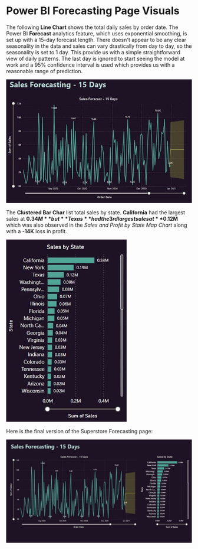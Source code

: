 # Power BI Forecasting Page Visuals

The following **Line Chart** shows the total daily sales by order date. The Power BI **Forecast** analytics feature, which uses exponential smoothing, is set up with a 15-day forecast length. There doesn't appear to be any clear seasonality in the data and sales can vary drastically from day to day, so the seasonality is set to 1 day. This provide us with a simple straightforward view of daily patterns. The last day is ignored to start seeing the model at work and a 95% confidence interval is used which provides us with a reasonable range of prediction.

![Forecasting Line Chart](https://github.com/danvuk567/Predictive-Sales-Forecasting/blob/main/images/Power_BI_Sales_Forecasting_Line_Chart.jpg?raw=true)

The **Clustered Bar Char** list total sales by state. **California** had the largest sales at **$0.34M** but **Texas** had the 3rd largest sales at **$0.12M** which was also observed in the *Sales and Profit by State Map Chart* along with a **-14K** loss in profit. 

![Forecasting Clustered Bar Chart](https://github.com/danvuk567/Predictive-Sales-Forecasting/blob/main/images/Power_BI_Sales_Forecasting_Clustered_Bar_Chart.jpg?raw=true)

Here is the final version of the Superstore Forecasting page:

![Forecasting Page](https://github.com/danvuk567/Predictive-Sales-Forecasting/blob/main/images/Power_BI-Forecasting-Page.jpg?raw=true)

